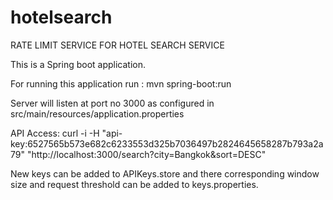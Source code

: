 # hotelsearch


RATE LIMIT SERVICE FOR HOTEL SEARCH SERVICE

This is a Spring boot application.

For running this application run : mvn spring-boot:run

Server will listen at port no 3000 as configured in src/main/resources/application.properties

API Access:
curl -i -H "api-key:6527565b573e682c6233553d325b7036497b2824645658287b793a2a79" "http://localhost:3000/search?city=Bangkok&sort=DESC"

New keys can be added to APIKeys.store and there corresponding window size and request threshold can be added to keys.properties.
